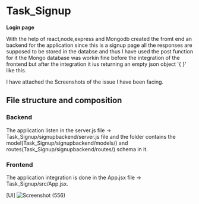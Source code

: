 # Task_Signup
 **Login page**
 
With the help of react,node,express and Mongodb created the fromt end an backend for the application since this is a signup page all the responses are supposed to be stored in the databse and thus I have used the post function for it the Mongo database was workin fine before the integration of the frontend but after the integration it ius returning an empty json object '{ }' like this.
 
 I have attached the Screenshots of the issue I have been facing.


## File structure and composition

### Backend
The application listen in the server.js file -> Task_Signup/signupbackend/server.js file and the folder contains the model(Task_Signup/signupbackend/models/) and routes(Task_Signup/signupbackend/routes/) schema in it.

### Frontend
The application integration is done in the App.jsx file -> Task_Signup/src/App.jsx.

[UI] ![Screenshot (556)](https://user-images.githubusercontent.com/40709301/104700268-e748ea80-5739-11eb-8d69-8d4a48bebf7b.png)

